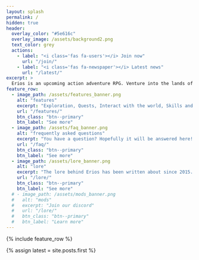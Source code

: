 ```yaml
---
layout: splash
permalink: /
hidden: true
header:
  overlay_color: "#5e616c"
  overlay_image: /assets/background2.png
  text_color: grey
  actions:
    - label: "<i class='fas fa-users'></i> Join now"
      url: "/join/"
    - label: "<i class='fas fa-newspaper'></i> Latest news"
      url: "/latest/"
excerpt: >
  Erios is an upcoming action adventure RPG. Venture into the lands of Weldanar and uncover your own story. Stay up to date as development has started on a demo!<br />
feature_row:
  - image_path: /assets/features_banner.png
    alt: "features"
    excerpt: "Exploration, Quests, Interact with the world, Skills and Multiplayer. Discover all of the scheduled features for Erios!"
    url: "/features/"
    btn_class: "btn--primary"
    btn_label: "See more"
  - image_path: /assets/faq_banner.png
    alt: "frequently asked questions"
    excerpt: "You have a question? Hopefully it will be answered here! If it is not, just ask within our [community](join) channels!"
    url: "/faq/"
    btn_class: "btn--primary"
    btn_label: "See more"    
  - image_path: /assets/lore_banner.png
    alt: "lore"
    excerpt: "The lore behind Erios has been written about since 2015. Discover the rich and detailed world of Erios."
    url: "/lore/"
    btn_class: "btn--primary"
    btn_label: "See more"
  # - image_path: /assets/mods_banner.png
  #   alt: "mods"
  #   excerpt: "Join our discord"
  #   url: "/lore/"
  #   btn_class: "btn--primary"
  #   btn_label: "Learn more"
---
```


{% include feature_row %}

<!-- Simple script to change /latest/ to the actual first blog post -->
{% assign latest = site.posts.first %}
<script>
  var els = document.querySelectorAll("a[href='/latest/']");
  for (var i = 0, l = els.length; i < l; i++) {
    var el = els[i];
    el.href = {{ latest.url }};
  }
</script>
